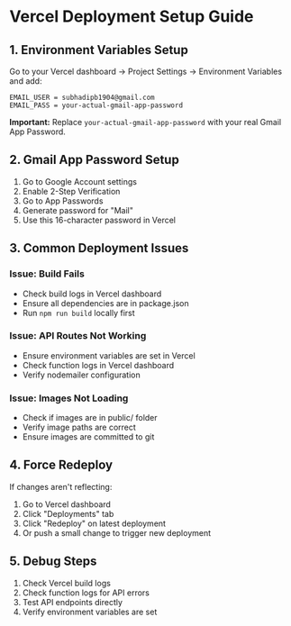# Vercel Deployment Setup Guide

## 1. Environment Variables Setup

Go to your Vercel dashboard → Project Settings → Environment Variables and add:

```
EMAIL_USER = subhadipb1904@gmail.com
EMAIL_PASS = your-actual-gmail-app-password
```

**Important:** Replace `your-actual-gmail-app-password` with your real Gmail App Password.

## 2. Gmail App Password Setup

1. Go to Google Account settings
2. Enable 2-Step Verification
3. Go to App Passwords
4. Generate password for "Mail"
5. Use this 16-character password in Vercel

## 3. Common Deployment Issues

### Issue: Build Fails
- Check build logs in Vercel dashboard
- Ensure all dependencies are in package.json
- Run `npm run build` locally first

### Issue: API Routes Not Working
- Ensure environment variables are set in Vercel
- Check function logs in Vercel dashboard
- Verify nodemailer configuration

### Issue: Images Not Loading
- Check if images are in public/ folder
- Verify image paths are correct
- Ensure images are committed to git

## 4. Force Redeploy

If changes aren't reflecting:
1. Go to Vercel dashboard
2. Click "Deployments" tab
3. Click "Redeploy" on latest deployment
4. Or push a small change to trigger new deployment

## 5. Debug Steps

1. Check Vercel build logs
2. Check function logs for API errors
3. Test API endpoints directly
4. Verify environment variables are set
